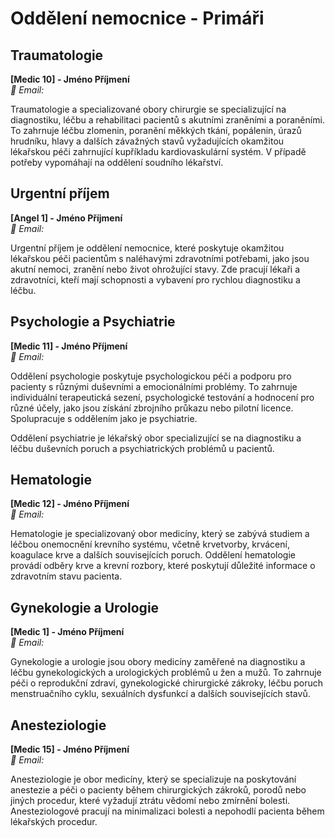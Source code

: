 # Oddělení nemocnice - Primáři

## Traumatologie
**[Medic 10] - Jméno Příjmení** <br>
*📧 Email:*

Traumatologie a specializované obory chirurgie se specializující na diagnostiku, léčbu a rehabilitaci pacientů s akutními zraněními a poraněními. To zahrnuje léčbu zlomenin, poranění měkkých tkání, popálenin, úrazů hrudníku, hlavy a dalších závažných stavů vyžadujících okamžitou lékařskou péči zahrnující kupříkladu kardiovaskulární systém.  V případě potřeby vypomáhají na oddělení soudního lékařství. 

## Urgentní příjem
**[Angel 1] - Jméno Příjmení** <br>
*📧 Email:*

Urgentní příjem je oddělení nemocnice, které poskytuje okamžitou lékařskou péči pacientům s naléhavými zdravotními potřebami, jako jsou akutní nemoci, zranění nebo život ohrožující stavy. Zde pracují lékaři a zdravotníci, kteří mají schopnosti a vybavení pro rychlou diagnostiku a léčbu.

## Psychologie a Psychiatrie 
**[Medic 11] - Jméno Příjmení** <br>
*📧 Email:*

Oddělení psychologie poskytuje psychologickou péči a podporu pro pacienty s různými duševními a emocionálními problémy. To zahrnuje individuální terapeutická sezení, psychologické testování a hodnocení pro různé účely, jako jsou získání zbrojního průkazu nebo pilotní licence. Spolupracuje s oddělením jako je psychiatrie.

Oddělení psychiatrie je lékařský obor specializující se na diagnostiku a léčbu duševních poruch a psychiatrických problémů u pacientů.


## Hematologie
**[Medic 12] - Jméno Příjmení** <br>
*📧 Email:*

Hematologie je specializovaný obor medicíny, který se zabývá studiem a léčbou onemocnění krevního systému, včetně krvetvorby, krvácení, koagulace krve a dalších souvisejících poruch. Oddělení hematologie provádí odběry krve a krevní rozbory, které poskytují důležité informace o zdravotním stavu pacienta.


## Gynekologie a Urologie 
**[Medic 1] - Jméno Příjmení** <br>
*📧 Email:*

Gynekologie a urologie jsou obory medicíny zaměřené na diagnostiku a léčbu gynekologických a urologických problémů u žen a mužů. To zahrnuje péči o reprodukční zdraví, gynekologické chirurgické zákroky, léčbu poruch menstruačního cyklu, sexuálních dysfunkcí a dalších souvisejících stavů.

## Anesteziologie 
**[Medic 15] - Jméno Příjmení** <br>
*📧 Email:*

Anesteziologie je obor medicíny, který se specializuje na poskytování anestezie a péči o pacienty během chirurgických zákroků, porodů nebo jiných procedur, které vyžadují ztrátu vědomí nebo zmírnění bolesti. Anesteziologové pracují na minimalizaci bolesti a nepohodlí pacienta během lékařských procedur.
